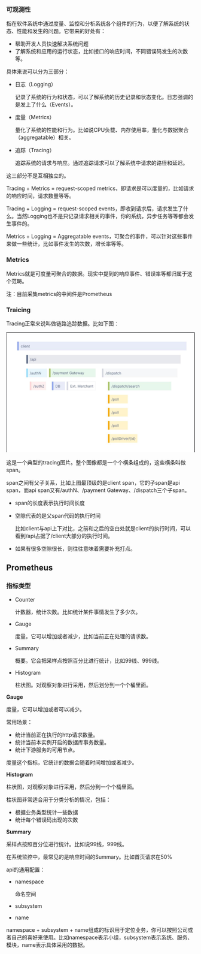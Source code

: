 ### 可观测性

指在软件系统中通过度量、监控和分析系统各个组件的行为，以便了解系统的状态、性能和发生的问题。它带来的好处有：

- 帮助开发人员快速解决系统问题
- 了解系统和应用的运行状态，比如接口的响应时间，不同错误码发生的次数等。

具体来说可以分为三部分：

- 日志（Logging）

  记录了系统的行为和状态，可以了解系统的历史记录和状态变化。日志强调的是发上了什么（Events）。

- 度量（Metrics）

  量化了系统的性能和行为。比如说CPU负载、内存使用率，量化与数据聚合（aggregatable）相关。

- 追踪（Tracing）

  追踪系统的请求与响应。通过追踪请求可以了解系统中请求的路径和延迟。

这三部分不是互相独立的。

Tracing + Metrics = request-scoped metrics，即请求是可以度量的，比如请求的响应时间，请求数量等等。

Tracing + Logging = request-scoped events，即收到请求后，请求发生了什么。当然Logging也不是只记录请求相关的事件，你的系统，异步任务等等都会发生事件的。

Metrics + Logging = Aggregatable events，可聚合的事件，可以针对这些事件来做一些统计，比如事件发生的次数，增长率等等。



### Metrics

Metrics就是可度量可聚合的数据。现实中提到的响应事件、错误率等都归属于这个范畴。

注：目前采集metrics的中间件是Prometheus



### Traicing

Tracing正常来说叫做链路追踪数据。比如下图：

![](.\images\tracing.png)



这是一个典型的tracing图片。整个图像都是一个个横条组成的，这些横条叫做span。

span之间有父子关系，比如上图最顶级的是client span，它的子span是api span，而api span又有/authN、/payment Gateway、/dispatch三个子span。

- span的长度表示执行时间长度

- 空隙代表的是父span代码的执行时间

  比如client与api上下对比，之前和之后的空白处就是client的执行时间，可以看到/api占据了/client大部分的执行时间。

- 如果有很多空隙很长，则往往意味着需要补充打点。







## Prometheus

### 指标类型

- Counter

  计数器，统计次数。比如统计某件事情发生了多少次。

- Gauge

  度量。它可以增加或者减少，比如当前正在处理的请求数。

- Summary

  概要。它会把采样点按照百分比进行统计，比如99线、999线。

- Histogram

  柱状图。对观察对象进行采用，然后划分到一个个桶里面。



**Gauge**

度量，它可以增加或者可以减少。

常用场景：

- 统计当前正在执行的http请求数量。
- 统计当前本实例开启的数据库事务数量。
- 统计下游服务的可用节点。

度量这个指标，它统计的数据会随着时间增加或者减少。



**Histogram**

柱状图，对观察对象进行采用，然后分到一个个桶里面。

柱状图非常适合用于分类分析的情况，包括：

- 根据业务类型统计一些数据
- 统计每个错误码出现的次数



**Summary**

采样点按照百分位进行统计。比如说99线，999线。

在系统监控中，最常见的是响应时间的Summary。比如首页请求在50%



api的通用配置：

- namespace

  命名空间

- subsystem

- name

namespace + subsystem + name组成的标识用于定位业务，你可以按照公司或者自己的喜好来使用。比如namespace表示小组，subsystem表示系统、服务、模块，name表示具体采用的数据。
